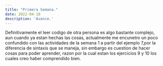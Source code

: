 ```yaml
---
title: "Primera Semana."
date: 2022-04-10
description: 'Avance.'
---
```


Definitivamente el leer codigo de otra persona es algo bastante complejo, aun cuando ya estan hechas las cosas, actualmente me encunetro un poco confundido con las actividades de la semana 1 a partir del ejemplo 7,por la diferencia de sintaxis que se maneja, sin embargo es cuestion de hacer cosas para poder aprender, razon por la cual estan los ejercicios 9 y 10 los cuales creo haber comprendido bien.
